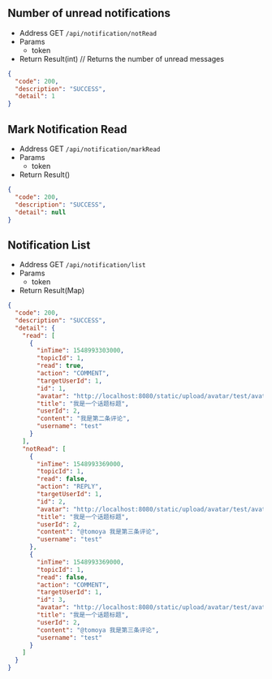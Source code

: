 ## Number of unread notifications

- Address GET `/api/notification/notRead`
- Params
  - token
- Return Result(int) // Returns the number of unread messages

```json
{
  "code": 200,
  "description": "SUCCESS",
  "detail": 1
}
```

## Mark Notification Read

- Address GET `/api/notification/markRead`
- Params
  - token
- Return Result()

```json
{
  "code": 200,
  "description": "SUCCESS",
  "detail": null
}
```

## Notification List

- Address GET `/api/notification/list`
- Params
  - token
- Return Result(Map)

```json
{
  "code": 200,
  "description": "SUCCESS",
  "detail": {
    "read": [
      {
        "inTime": 1548993303000,
        "topicId": 1,
        "read": true,
        "action": "COMMENT",
        "targetUserId": 1,
        "id": 1,
        "avatar": "http://localhost:8080/static/upload/avatar/test/avatar.png",
        "title": "我是一个话题标题",
        "userId": 2,
        "content": "我是第二条评论",
        "username": "test"
      }
    ],
    "notRead": [
      {
        "inTime": 1548993369000,
        "topicId": 1,
        "read": false,
        "action": "REPLY",
        "targetUserId": 1,
        "id": 2,
        "avatar": "http://localhost:8080/static/upload/avatar/test/avatar.png",
        "title": "我是一个话题标题",
        "userId": 2,
        "content": "@tomoya 我是第三条评论",
        "username": "test"
      },
      {
        "inTime": 1548993369000,
        "topicId": 1,
        "read": false,
        "action": "COMMENT",
        "targetUserId": 1,
        "id": 3,
        "avatar": "http://localhost:8080/static/upload/avatar/test/avatar.png",
        "title": "我是一个话题标题",
        "userId": 2,
        "content": "@tomoya 我是第三条评论",
        "username": "test"
      }
    ]
  }
}
```